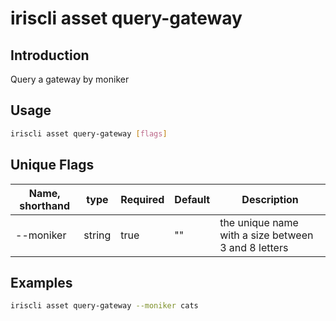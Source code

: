 # iriscli asset query-gateway

## Introduction

Query a gateway by moniker

## Usage

```bash
iriscli asset query-gateway [flags]
```

## Unique Flags

| Name, shorthand     | type   | Required | Default  | Description                                                         |
| --------------------| -----  | -------- | -------- | ------------------------------------------------------------------- |
| --moniker           | string | true     | ""       | the unique name with a size between 3 and 8 letters|

## Examples

```bash
iriscli asset query-gateway --moniker cats
```
